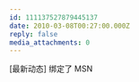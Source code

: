 ```yaml
---
id: 111137527879445137
date: 2010-03-08T00:27:00.000Z
reply: false
media_attachments: 0
---
```


[最新动态] 绑定了 MSN ​​​​

